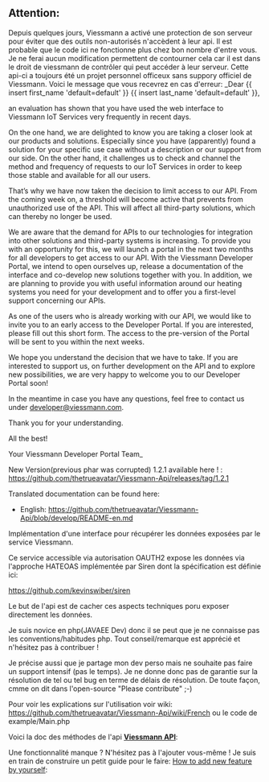 Attention:
----------
Depuis quelques jours, Viessmann a activé une protection de son serveur pour éviter que des outils non-autorisés n'accèdent à leur api. Il est probable que le code ici ne fonctionne plus chez bon nombre d'entre vous.  
Je ne ferai aucun modification permettent de contourner cela car il est dans le droit de viessmann de contrôler qui peut accéder à leur serveur.
Cette api-ci a toujours été un projet personnel officeux sans suppory officiel de Viessmann.
Voici le message que vous recevrez en cas d'erreur:
_Dear
{{ insert first_name 'default=default' }} {{ insert last_name 'default=default' }},

an
evaluation has shown that you have used the web interface to Viessmann IoT Services very frequently in recent days.

On
the one hand, we are delighted to know you are taking a closer look at our products and solutions. Especially since you have (apparently) found a solution for your specific use case without a description or our support from our side.
On
the other hand, it challenges us to check and channel the method and frequency of requests to our IoT Services in order to keep those stable and available for all our users.

That’s
why we have now taken the decision to limit access to our API. From the coming week on, a threshold will become active that prevents from unauthorized use of the API.
This will affect all third-party solutions, which can thereby no longer be used.

We
are aware that the demand for APIs to our technologies for integration into other solutions and third-party systems is increasing. To provide you with an opportunity for this, we will launch a portal
in the next two
months for all developers to get access
to our API. With the Viessmann Developer Portal, we intend to open ourselves up, release a documentation of the interface and co-develop new solutions together with you. In addition, we are planning to provide you with useful information around
our heating systems you need for your development and to offer you a first-level support concerning our APIs.

As one of the users who is already working with our API, we would like to invite you to an early access to the Developer Portal. If you are interested, please fill out this
short form. The access to the pre-version of the Portal will be sent to you within the next weeks.

We
hope you understand the decision that we have to take. If you are interested to support us, on further development on the API and to explore new possibilities, we are very happy to welcome you to our Developer Portal soon!

In
the meantime in case you have any questions, feel free to contact us under developer@viessmann.com.

Thank
you for your understanding.

All
the best!

Your
Viessmann Developer Portal Team_

New Version(previous phar was corrupted) 1.2.1 available here ! : https://github.com/thetrueavatar/Viessmann-Api/releases/tag/1.2.1

Translated documentation can be found here:
- English: https://github.com/thetrueavatar/Viessmann-Api/blob/develop/README-en.md 

Implémentation d'une interface pour récupérer les données exposées par le service Viessmann.

Ce service accessible via autorisation OAUTH2 expose les données via l'approche HATEOAS implémentée par Siren dont la spécification est définie ici:

https://github.com/kevinswiber/siren

Le but de l'api est de cacher ces aspects techniques poru exposer directement les données.

Je suis novice en php(JAVAEE Dev) donc il se peut que je ne connaisse pas les conventions/habitudes php. Tout conseil/remarque est apprécié et n'hésitez pas à contribuer !

Je précise aussi que je partage mon dev perso mais ne souhaite pas faire un support intensif (pas le temps). Je ne donne donc pas de garantie sur la résolution de tel ou tel bug en terme de délais de résolution.
De toute façon, cmme on dit dans l'open-source "Please contribute" ;-)

Pour voir les explications sur l'utilisation voir wiki: https://github.com/thetrueavatar/Viessmann-Api/wiki/French ou le code de example/Main.php

Voici la doc des méthodes de l'api [**Viessmann API**](https://htmlpreview.github.io/?https://raw.githubusercontent.com/thetrueavatar/Viessmann-Api/develop/docs/classes/Viessmann.API.ViessmannAPI.html):

Une fonctionnalité manque ? N'hésitez pas à l'ajouter vous-même ! Je suis en train de construire un petit guide pour le faire:
[How to add new feature by yourself](https://github.com/thetrueavatar/Viessmann-Api/wiki/How-to-add-you-own-feature-to-the-api):
